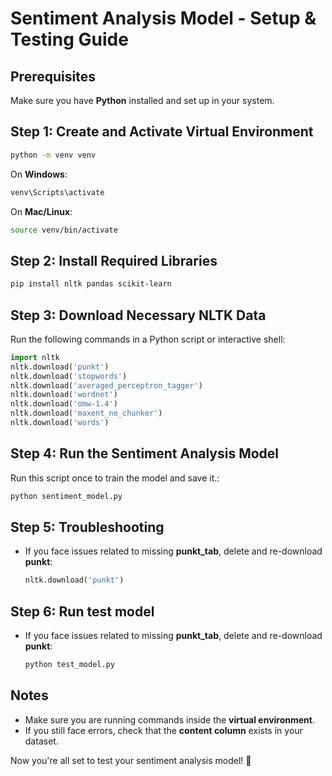 # Sentiment Analysis Model - Setup & Testing Guide

## Prerequisites
Make sure you have **Python** installed and set up in your system.

## Step 1: Create and Activate Virtual Environment
```bash
python -m venv venv
```
On **Windows**:
```bash
venv\Scripts\activate
```
On **Mac/Linux**:
```bash
source venv/bin/activate
```

## Step 2: Install Required Libraries
```bash
pip install nltk pandas scikit-learn
```

## Step 3: Download Necessary NLTK Data
Run the following commands in a Python script or interactive shell:
```python
import nltk
nltk.download('punkt')
nltk.download('stopwords')
nltk.download('averaged_perceptron_tagger')
nltk.download('wordnet')
nltk.download('omw-1.4')
nltk.download('maxent_ne_chunker')
nltk.download('words')
```



## Step 4: Run the Sentiment Analysis Model
Run this script once to train the model and save it.:
```bash
python sentiment_model.py
```

## Step 5: Troubleshooting
- If you face issues related to missing **punkt_tab**, delete and re-download **punkt**:
  ```python
  nltk.download('punkt')
  ```
## Step 6: Run test model
- If you face issues related to missing **punkt_tab**, delete and re-download **punkt**:
  ```bash
  python test_model.py
  ```


## Notes
- Make sure you are running commands inside the **virtual environment**.
- If you still face errors, check that the **content column** exists in your dataset.

Now you're all set to test your sentiment analysis model! 🚀

